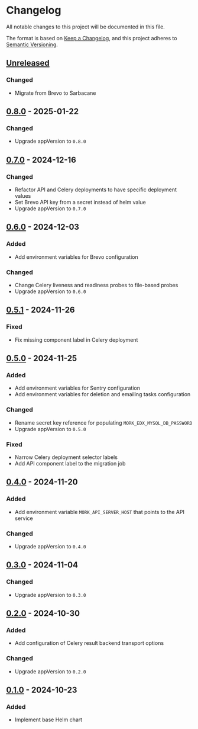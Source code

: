 # Changelog

All notable changes to this project will be documented in this file.

The format is based on [Keep a Changelog](https://keepachangelog.com/en/1.0.0/),
and this project adheres to
[Semantic Versioning](https://semver.org/spec/v2.0.0.html).

## [Unreleased]

### Changed

- Migrate from Brevo to Sarbacane

## [0.8.0] - 2025-01-22

### Changed

- Upgrade appVersion to `0.8.0`

## [0.7.0] - 2024-12-16

### Changed

- Refactor API and Celery deployments to have specific deployment values
- Set Brevo API key from a secret instead of helm value
- Upgrade appVersion to `0.7.0`

## [0.6.0] - 2024-12-03

### Added

- Add environment variables for Brevo configuration

### Changed

- Change Celery liveness and readiness probes to file-based probes
- Upgrade appVersion to `0.6.0`


## [0.5.1] - 2024-11-26

### Fixed

- Fix missing component label in Celery deployment

## [0.5.0] - 2024-11-25

### Added

- Add environment variables for Sentry configuration
- Add environment variables for deletion and emailing tasks configuration

### Changed

- Rename secret key reference for populating `MORK_EDX_MYSQL_DB_PASSWORD`
- Upgrade appVersion to `0.5.0`

### Fixed

- Narrow Celery deployment selector labels
- Add API component label to the migration job

## [0.4.0] - 2024-11-20

### Added

- Add environment variable `MORK_API_SERVER_HOST` that points to the API service

### Changed

- Upgrade appVersion to `0.4.0`

## [0.3.0] - 2024-11-04

### Changed

- Upgrade appVersion to `0.3.0`

## [0.2.0] - 2024-10-30

### Added

- Add configuration of Celery result backend transport options

### Changed

- Upgrade appVersion to `0.2.0`

## [0.1.0] - 2024-10-23

### Added

- Implement base Helm chart

[unreleased]: https://github.com/openfun/mork/tree/main/src/helm
[0.8.0]: https://github.com/openfun/mork/releases/tag/helm/v0.8.0
[0.7.0]: https://github.com/openfun/mork/releases/tag/helm/v0.7.0
[0.6.0]: https://github.com/openfun/mork/releases/tag/helm/v0.6.0
[0.5.1]: https://github.com/openfun/mork/releases/tag/helm/v0.5.1
[0.5.0]: https://github.com/openfun/mork/releases/tag/helm/v0.5.0
[0.4.0]: https://github.com/openfun/mork/releases/tag/helm/v0.4.0
[0.3.0]: https://github.com/openfun/mork/releases/tag/helm/v0.3.0
[0.2.0]: https://github.com/openfun/mork/releases/tag/helm/v0.2.0
[0.1.0]: https://github.com/openfun/mork/releases/tag/helm/v0.1.0
